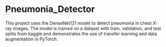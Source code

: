 # Pneumonia_Detector
This project uses the DenseNet121 model to detect pneumonia in chest X-ray images. The model is trained on a dataset with train, validation, and test splits from kaggle and demonstrates the use of transfer learning and data augmentation in PyTorch.
